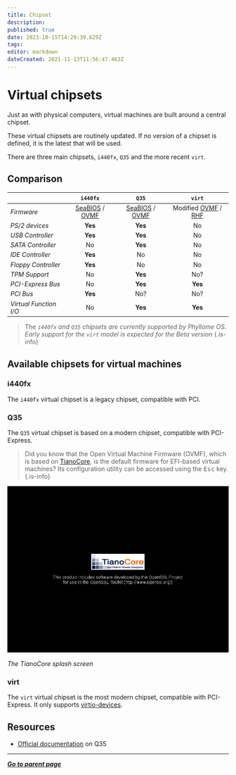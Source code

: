 ```yaml
---
title: Chipset
description: 
published: true
date: 2023-10-15T14:29:39.629Z
tags: 
editor: markdown
dateCreated: 2021-11-13T11:56:47.463Z
---
```


# Virtual chipsets

Just as with physical computers, virtual machines are built around a central chipset.

These virtual chipsets are routinely updated. If no version of a chipset is defined, it is the latest that will be used. 

There are three main chipsets, `i440fx`, `Q35` and the more recent `virt`. 

## Comparison

|  | `i440fx` | `Q35` | `virt` |
| :- | :-: | :-: | :-: |
| *Firmware* | [SeaBIOS](/virt/vm/firmware#seabios) / [OVMF](/virt/vm/firmware#ovmf) | [SeaBIOS](/virt/vm/firmware#seabios) / [OVMF](/virt/vm/firmware#ovmf) | Modified [OVMF](/virt/vm/firmware#ovmf) / [RHF](/virt/vm/firmware#rust-hypervisor-firmware)  |
| *PS/2 devices* | **Yes** | **Yes** | No | 
| *USB Controller* | **Yes** | **Yes** | No | 
| *SATA Controller* | No | **Yes** | No |
| *IDE Controller* | **Yes** | No | No |
| *Floppy Controller* | **Yes** | No | No |
| *TPM Support* | No | **Yes** | No? |
| *PCI-Express Bus* | No | **Yes** | **Yes** |
| *PCI Bus* | **Yes** | No? | No? |
| *Virtual Function I/O* | No | **Yes** | **Yes** |

> The *`i440fx` and `Q35` chipsets are currently supported by Phyllome OS. Early support for the `virt` model is expected for the Beta version*
{.is-info}

## Available chipsets for virtual machines

### i440fx

The `i440fx` virtual chipset is a legacy chipset, compatible with PCI. 

### Q35

The `Q35` virtual chipset is based on a modern chipset, compatible with PCI-Express.

> Did you know that the Open Virtual Machine Firmware (OVMF), which is based on [TianoCore](https://www.tianocore.org/), is the default firmware for EFI-based virtual machines? Its configuration utility can be accessed using the <kbd>Esc</kbd> key.
{.is-info}

![uefi_tianocore_first-screen.png](/assets/tianocore/uefi_tianocore_first-screen.png)

*The TianoCore splash screen*

### virt

The `virt` virtual chipset is the most modern chipset, compatible with PCI-Express. It only supports [virtio-devices](/virt/vm/virtio).

## Resources

* [Official documentation](https://wiki.qemu.org/Features/Q35) on Q35 

---

*[**Go to parent page**](https://wiki.phyllo.me/)*
